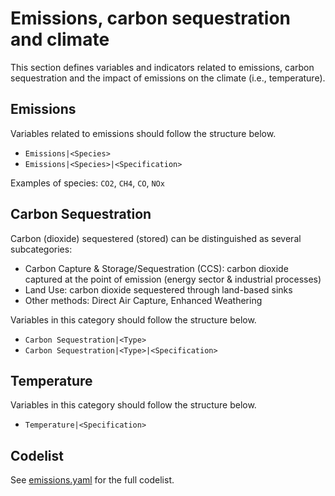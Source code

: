 # Emissions, carbon sequestration and climate

This section defines variables and indicators related to emissions,
carbon sequestration and the impact of emissions on the climate
(i.e., temperature).

## Emissions

Variables related to emissions should follow the structure below.

- `Emissions|<Species>`
- `Emissions|<Species>|<Specification>`

Examples of species: `CO2`, `CH4`, `CO`, `NOx`

## Carbon Sequestration

Carbon (dioxide) sequestered (stored) can be distinguished as several
subcategories:
 - Carbon Capture & Storage/Sequestration (CCS):
   carbon dioxide captured at the point of emission
   (energy sector & industrial processes)
 - Land Use: carbon dioxide sequestered through land-based sinks
 - Other methods: Direct Air Capture, Enhanced Weathering

Variables in this category should follow the structure below.

- `Carbon Sequestration|<Type>`
- `Carbon Sequestration|<Type>|<Specification>`

## Temperature

Variables in this category should follow the structure below.

- `Temperature|<Specification>`

## Codelist

See [emissions.yaml](emissions.yaml) for the full codelist.
